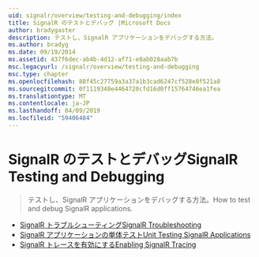 ```yaml
---
uid: signalr/overview/testing-and-debugging/index
title: SignalR のテストとデバッグ |Microsoft Docs
author: bradygaster
description: テストし、SignalR アプリケーションをデバッグする方法。
ms.author: bradyg
ms.date: 09/19/2014
ms.assetid: 437f6dec-ab4b-4d12-af71-e8ab028aab7b
msc.legacyurl: /signalr/overview/testing-and-debugging
msc.type: chapter
ms.openlocfilehash: 88f45c27759a3a37a1b3cad6247cf528e8f521a8
ms.sourcegitcommit: 0f1119340e4464720cfd16d0ff15764746ea1fea
ms.translationtype: MT
ms.contentlocale: ja-JP
ms.lasthandoff: 04/09/2019
ms.locfileid: "59406484"
---
```

# <a name="signalr-testing-and-debugging"></a><span data-ttu-id="1881b-103">SignalR のテストとデバッグ</span><span class="sxs-lookup"><span data-stu-id="1881b-103">SignalR Testing and Debugging</span></span>

> <span data-ttu-id="1881b-104">テストし、SignalR アプリケーションをデバッグする方法。</span><span class="sxs-lookup"><span data-stu-id="1881b-104">How to test and debug SignalR applications.</span></span>


- [<span data-ttu-id="1881b-105">SignalR トラブルシューティング</span><span class="sxs-lookup"><span data-stu-id="1881b-105">SignalR Troubleshooting</span></span>](troubleshooting.md)
- [<span data-ttu-id="1881b-106">SignalR アプリケーションの単体テスト</span><span class="sxs-lookup"><span data-stu-id="1881b-106">Unit Testing SignalR Applications</span></span>](unit-testing-signalr-applications.md)
- [<span data-ttu-id="1881b-107">SignalR トレースを有効にする</span><span class="sxs-lookup"><span data-stu-id="1881b-107">Enabling SignalR Tracing</span></span>](enabling-signalr-tracing.md)
